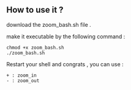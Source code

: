 ## How to use it ?

download the zoom_bash.sh file .

make it executable by the following command : 

```
chmod +x zoom_bash.sh
./zoom_bash.sh
```

Restart your shell and congrats , you can use :

```
+ : zoom_in
- : zoom_out
```
